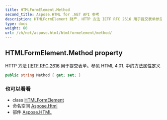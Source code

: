 ```yaml
---
title: HTMLFormElement.Method
second_title: Aspose.HTML for .NET API 参考
description: HTMLFormElement 财产. HTTP 方法 IETF RFC 2616 用于提交表单参见 HTML 4.01. 中的方法属性定义
type: docs
weight: 60
url: /zh/net/aspose.html/htmlformelement/method/
---
```

## HTMLFormElement.Method property

HTTP 方法 [[IETF RFC 2616](http://www.ietf.org/rfc/rfc2616.txt) 用于提交表单。参见 HTML 4.01. 中的方法属性定义

```csharp
public string Method { get; set; }
```

### 也可以看看

* class [HTMLFormElement](../)
* 命名空间 [Aspose.Html](../../htmlformelement/)
* 部件 [Aspose.HTML](../../../)


